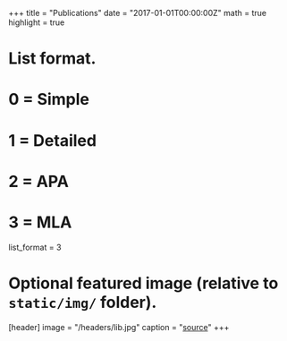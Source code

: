 +++
title = "Publications"
date = "2017-01-01T00:00:00Z"
math = true
highlight = true

# List format.
#   0 = Simple
#   1 = Detailed
#   2 = APA
#   3 = MLA
list_format = 3

# Optional featured image (relative to `static/img/` folder).
[header]
image = "/headers/lib.jpg"
caption = "[source](https://commons.wikimedia.org/wiki/File:Interior_view_of_Stockholm_Public_Library.jpg)"
+++
